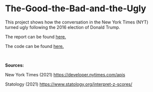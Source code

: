 # The-Good-the-Bad-and-the-Ugly
This project shows how the conversation in the New York Times (NYT) turned ugly following the 2016 election of Donald Trump.

The report can be found [here.](The-Good-the-Bad-and-the-Ugly.md)

The code can be found [here.](The-Good-the-Bad-and-the-Ugly.Rmd)

<br/>

**Sources:**

New York Times (2021) https://developer.nytimes.com/apis

Statology (2021) https://www.statology.org/interpret-z-scores/

